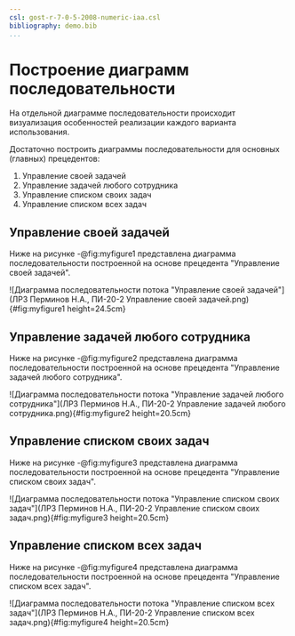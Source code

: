```yaml
---
csl: gost-r-7-0-5-2008-numeric-iaa.csl
bibliography: demo.bib
...
```


# Построение диаграмм последовательности 

На отдельной диаграмме последовательности происходит визуализация особенностей реализации каждого варианта использования. 

Достаточно построить диаграммы последовательности для основных (главных) прецедентов:

1. Управление своей задачей
1. Управление задачей любого сотрудника
1. Управление списком своих задач
1. Управление списком всех задач

## Управление своей задачей

Ниже на рисунке -@fig:myfigure1 представлена диаграмма последовательности построенной на основе прецедента "Управление своей задачей".

![Диаграмма последовательности потока "Управление своей задачей"](ЛР3 Перминов Н.А., ПИ-20-2 Управление своей задачей.png){#fig:myfigure1 height=24.5cm}

## Управление задачей любого сотрудника

Ниже на рисунке -@fig:myfigure2 представлена диаграмма последовательности построенной на основе прецедента "Управление задачей любого сотрудника".

![Диаграмма последовательности потока "Управление задачей любого сотрудника"](ЛР3 Перминов Н.А., ПИ-20-2 Управление задачей любого сотрудника.png){#fig:myfigure2 height=20.5cm}

## Управление списком своих задач

Ниже на рисунке -@fig:myfigure3 представлена диаграмма последовательности построенной на основе прецедента "Управление списком своих задач".

![Диаграмма последовательности потока "Управление списком своих задач"](ЛР3 Перминов Н.А., ПИ-20-2 Управление списком своих задач.png){#fig:myfigure3 height=20.5cm}

## Управление списком всех задач

Ниже на рисунке -@fig:myfigure4 представлена диаграмма последовательности построенной на основе прецедента "Управление списком всех задач".

![Диаграмма последовательности потока "Управление списком всех задач"](ЛР3 Перминов Н.А., ПИ-20-2 Управление списком всех задач.png){#fig:myfigure4 height=20.5cm}
